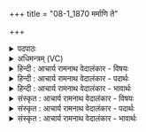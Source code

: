 +++
title = "08-1_1870 मर्माणि ते"

+++
<details><summary>पदपाठः</summary>

म꣡र्मा꣢꣯णि। ते꣣। व꣡र्म꣢꣯णा। छा꣣दयामि। सो꣡मः꣢꣯। त्वा। रा꣡जा꣢꣯। अ꣣मृ꣡ते꣢न। अ꣣। मृ꣡ते꣢꣯न। अ꣡नु꣢꣯। व꣣स्ताम्। उ꣣रोः꣢। व꣡री꣢꣯यः। व꣡रु꣢꣯णः। ते꣣। कृणोतु। ज꣡य꣢꣯न्तम्। त्वा꣣। अ꣡नु꣢꣯। दे꣣वाः꣢। म꣣दन्तु। १८७०।
</details>

<details><summary>अधिमन्त्रम् (VC)</summary>

- संग्रामशिषः
- पायुर्भारद्वाजः
- त्रिष्टुप्
- धैवतः
</details>

<details><summary>हिन्दी : आचार्य रामनाथ वेदालंकार - विषयः</summary>

प्रथम मन्त्र में विजयाभिलाषी को आशीर्वाद दिया जा रहा है।
</details>

<details><summary>हिन्दी : आचार्य रामनाथ वेदालंकार - पदार्थः</summary>

पदार्थान्वय -  हे अध्यात्म पथ के पथिक जीवात्मन् ! (ते) तेरे (मर्माणि) मन,बुद्धि,चक्षु आदि मर्म-स्थलों को (वर्मणा) ब्रह्म-रूप कवच से (छादयामि) ढकता हूँ। (राजा) विश्व का सम्राट् (सोमः) जगदीश्वर (त्वा) तुझे (अमृतेन) आनन्द-रस से (अनुवस्ताम्) आच्छादित करे। (वरुणः) दोषनिवारक,वरणीय,विद्वान् आचार्य (ते) तेरे लिए (उरोः) विस्तृत अध्यात्म ज्ञान के (वरीयः) अतिशय उत्कृष्ट तत्त्व को (कृणोतु) प्रदान करे। (जयन्तं त्वा) अध्यात्म-क्षेत्र में और बाह्य-क्षेत्र में विजयलाभ करते हुए तेरे (अनु) पीछे-पीछे (देवाः) मन,प्राण आदि भी (मदन्तु) लहलहायें ॥१॥
</details>

<details><summary>हिन्दी : आचार्य रामनाथ वेदालंकार - भावार्थः</summary>

भावार्थ -  योगमार्ग में पैर रखता हुआ मनुष्य ब्रह्मकवच से रक्षित होकर,गुरुजनों का मार्गनिर्देश पाकर,ब्रह्मानन्द का अनुभव करता हुआ मन,बुद्धि,प्राण आदियों के साथ अतिशय विजयी होता है ॥१॥
</details>

<details><summary>संस्कृत : आचार्य रामनाथ वेदालंकार - विषयः</summary>

तत्रादौ विजयाभिलाषिणमाशिषा योजयति।
</details>

<details><summary>संस्कृत : आचार्य रामनाथ वेदालंकार - पदार्थः</summary>

पदार्थान्वय -  हे अध्यात्मपथिक जीवात्मन् ! (ते) तव (मर्माणि) मर्मस्थानानि मनोबुद्धिचक्षुराद्यानि (वर्मणा) ब्रह्मरूपेण कवचेन।[वक्ष्यते च—‘ब्रह्म वर्म ममान्तरम्’ इति साम० १८७२।] (छादयामि) संवृणोमि। (राजा) विश्वसम्राट् (सोमः) जगदीश्वरः (त्वा) त्वाम् (अमृतेन) आनन्दरसेन (अनु वस्ताम्) अन्वाच्छादयतु। (वरुणः) दोषनिवारको वरणीयो विद्वान् आचार्यः (ते) तुभ्यम् (उरोः) विस्तीर्णस्य अध्यात्मज्ञानस्य (वरीयः) अतिशयेन वरं तत्त्वम् (कृणोतु) करोतु। (जयन्तं त्वा) अध्यात्मक्षेत्रे बाह्यक्षेत्रे च विजयं लभमानं त्वाम् (अनु) अनुसृत्य (देवाः) मनःप्राणादयोऽपि (मदन्तु) हृष्यन्तु ॥१॥२
</details>

<details><summary>संस्कृत : आचार्य रामनाथ वेदालंकार - भावार्थः</summary>

भावार्थ -  योगमार्गे पदं दधानो जनो ब्रह्मकवचेन रक्षितो भूत्वा गुरुजनानां मार्गनिर्देशं प्राप्य ब्रह्मानन्दमनुभवन् मनोबुद्धिप्राणादिभिः सह विजयतेतमाम् ॥१॥
</details>